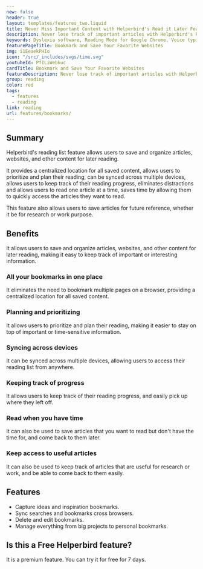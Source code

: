 ```yaml
---
new: false
header: true
layout: templates/features_two.liquid
title: Never Miss Important Content with Helperbird's Read it Later Feature
description: Never lose track of important articles with Helperbird's Read it Later feature. Bookmark and save your favorite websites effortlessly, ensuring you can return to must-read content whenever you like.
keywords: Dyslexia software, Reading Mode for Google Chrome, Voice typing for Chrome, Text to speech for Chrome, text reader, Immersive Reader, dyslexia fonts, accessibility software, dyslexia software, Helperbird for Edge, Helperbird for Firefox, Helperbird for Chrome, Opendyslexic for Chrome, OpenDyslexic
featurePageTitle: Bookmark and Save Your Favorite Websites
img: i1EeaekPHIo
icon: "/src/_includes/svgs/time.svg"
youtubeId: PfILiWebkuc
cardTitle: Bookmark and Save Your Favorite Websites
featureDescription: Never lose track of important articles with Helperbird's Read it Later feature. Bookmark and save your favorite websites effortlessly, ensuring you can return to must-read content whenever you like.
group: reading
color: red
tags: 
  - features
  - reading
link: reading
url: features/bookmarks/
---
```



## Summary
Helperbird's reading list feature allows users to save and organize articles, websites, and other content for later reading. 

It provides a centralized location for all saved content, allows users to prioritize and plan their reading, can be synced across multiple devices, allows users to keep track of their reading progress, eliminates distractions and allows users to read one article at a time, saves time by allowing them to quickly access the articles they want to read. 

This feature also allows users to save articles for future reference, whether it be for research or work purpose.


## Benefits

It allows users to save and organize articles, websites, and other content for later reading, making it easy to keep track of important or interesting information.


### All your bookmarks in one place

It eliminates the need to bookmark multiple pages on a browser, providing a centralized location for all saved content.

### Planning and prioritizing
It allows users to prioritize and plan their reading, making it easier to stay on top of important or time-sensitive information.

### Syncing across devices
It can be synced across multiple devices, allowing users to access their reading list from anywhere.

### Keeping track of progress
It allows users to keep track of their reading progress, and easily pick up where they left off.

### Read when you have time
It can also be used to save articles that you want to read but don't have the time for, and come back to them later.

### Keep access to useful articles
It can also be used to keep track of articles that are useful for research or work, and be able to come back to them easily.


## Features

- Capture ideas and inspiration bookmarks.
- Sync searches and bookmarks cross browsers.
- Delete and edit bookmarks.
- Manage everything from big projects to personal bookmarks.



## Is this a Free Helperbird feature?
It is a premium feature. You can try it for free for 7 days.



















































